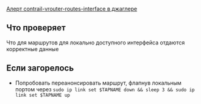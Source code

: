 [Алерт contrail-vrouter-routes-interface в джаглере](https://juggler.yandex-team.ru/aggregate_checks/?query=service%3Dcontrail-vrouter-routes-interface)

## Что проверяет

Что для маршрутов для локально доступного интерфейса отдаются корректные данные

## Если загорелось

- Попробовать переанонсировать маршрут, флапнув локальным портом через `sudo ip link set $TAPNAME down && sleep 3 && sudo ip link set $TAPNAME up`
